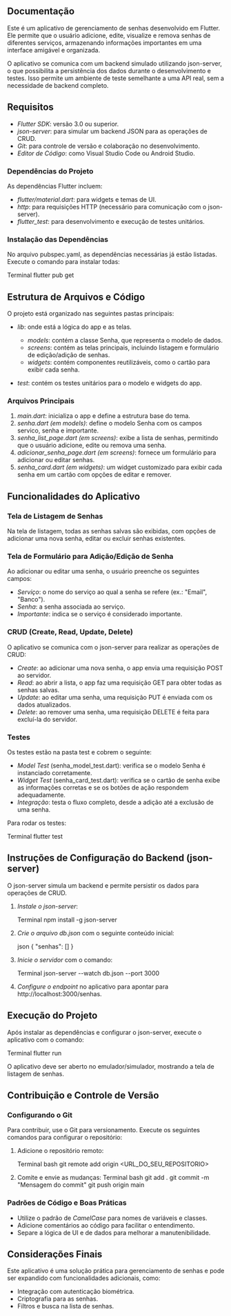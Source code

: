 ## Documentação

Este é um aplicativo de gerenciamento de senhas desenvolvido em Flutter. Ele permite que o usuário adicione, edite, visualize e remova senhas de diferentes serviços, armazenando informações importantes em uma interface amigável e organizada.

O aplicativo se comunica com um backend simulado utilizando json-server, o que possibilita a persistência dos dados durante o desenvolvimento e testes. Isso permite um ambiente de teste semelhante a uma API real, sem a necessidade de backend completo.

## Requisitos

- *Flutter SDK*: versão 3.0 ou superior.
- *json-server*: para simular um backend JSON para as operações de CRUD.
- *Git*: para controle de versão e colaboração no desenvolvimento.
- *Editor de Código*: como Visual Studio Code ou Android Studio.

### Dependências do Projeto

As dependências Flutter incluem:

- *flutter/material.dart*: para widgets e temas de UI.
- *http*: para requisições HTTP (necessário para comunicação com o json-server).
- *flutter_test*: para desenvolvimento e execução de testes unitários.

### Instalação das Dependências

No arquivo pubspec.yaml, as dependências necessárias já estão listadas. Execute o comando para instalar todas:

Terminal
flutter pub get


## Estrutura de Arquivos e Código

O projeto está organizado nas seguintes pastas principais:

- *lib*: onde está a lógica do app e as telas.
  - *models*: contém a classe Senha, que representa o modelo de dados.
  - *screens*: contém as telas principais, incluindo listagem e formulário de edição/adição de senhas.
  - *widgets*: contém componentes reutilizáveis, como o cartão para exibir cada senha.

- *test*: contém os testes unitários para o modelo e widgets do app.

### Arquivos Principais

1. *main.dart*: inicializa o app e define a estrutura base do tema.
2. *senha.dart (em models)*: define o modelo Senha com os campos servico, senha e importante.
3. *senha_list_page.dart (em screens)*: exibe a lista de senhas, permitindo que o usuário adicione, edite ou remova uma senha.
4. *adicionar_senha_page.dart (em screens)*: fornece um formulário para adicionar ou editar senhas.
5. *senha_card.dart (em widgets)*: um widget customizado para exibir cada senha em um cartão com opções de editar e remover.

## Funcionalidades do Aplicativo

### Tela de Listagem de Senhas

Na tela de listagem, todas as senhas salvas são exibidas, com opções de adicionar uma nova senha, editar ou excluir senhas existentes.

### Tela de Formulário para Adição/Edição de Senha

Ao adicionar ou editar uma senha, o usuário preenche os seguintes campos:

- *Serviço*: o nome do serviço ao qual a senha se refere (ex.: "Email", "Banco").
- *Senha*: a senha associada ao serviço.
- *Importante*: indica se o serviço é considerado importante.

### CRUD (Create, Read, Update, Delete)

O aplicativo se comunica com o json-server para realizar as operações de CRUD:

- *Create*: ao adicionar uma nova senha, o app envia uma requisição POST ao servidor.
- *Read*: ao abrir a lista, o app faz uma requisição GET para obter todas as senhas salvas.
- *Update*: ao editar uma senha, uma requisição PUT é enviada com os dados atualizados.
- *Delete*: ao remover uma senha, uma requisição DELETE é feita para excluí-la do servidor.

### Testes

Os testes estão na pasta test e cobrem o seguinte:

- *Model Test* (senha_model_test.dart): verifica se o modelo Senha é instanciado corretamente.
- *Widget Test* (senha_card_test.dart): verifica se o cartão de senha exibe as informações corretas e se os botões de ação respondem adequadamente.
- *Integração*: testa o fluxo completo, desde a adição até a exclusão de uma senha.

Para rodar os testes:

Terminal
flutter test


## Instruções de Configuração do Backend (json-server)

O json-server simula um backend e permite persistir os dados para operações de CRUD.

1. *Instale o json-server*:

   Terminal
   npm install -g json-server
   

2. *Crie o arquivo db.json* com o seguinte conteúdo inicial:

   json
   {
     "senhas": []
   }
   

3. *Inicie o servidor* com o comando:

   Terminal
   json-server --watch db.json --port 3000
   

4. *Configure o endpoint* no aplicativo para apontar para http://localhost:3000/senhas.

## Execução do Projeto

Após instalar as dependências e configurar o json-server, execute o aplicativo com o comando:

Terminal
flutter run


O aplicativo deve ser aberto no emulador/simulador, mostrando a tela de listagem de senhas.

## Contribuição e Controle de Versão

### Configurando o Git

Para contribuir, use o Git para versionamento. Execute os seguintes comandos para configurar o repositório:

1. Adicione o repositório remoto:

   Terminal bash
   git remote add origin <URL_DO_SEU_REPOSITORIO>
   

2. Comite e envie as mudanças:
    Terminal bash
   git add .
   git commit -m "Mensagem do commit"
   git push origin main
   

### Padrões de Código e Boas Práticas

- Utilize o padrão de *CamelCase* para nomes de variáveis e classes.
- Adicione comentários ao código para facilitar o entendimento.
- Separe a lógica de UI e de dados para melhorar a manutenibilidade.

## Considerações Finais

Este aplicativo é uma solução prática para gerenciamento de senhas e pode ser expandido com funcionalidades adicionais, como:
- Integração com autenticação biométrica.
- Criptografia para as senhas.
- Filtros e busca na lista de senhas.


